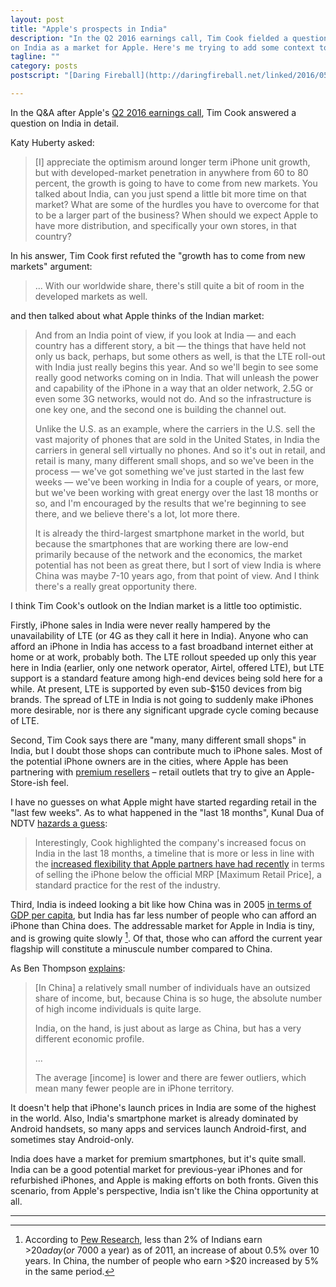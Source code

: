 ```yaml
---
layout: post
title: "Apple's prospects in India"
description: "In the Q2 2016 earnings call, Tim Cook fielded a question
on India as a market for Apple. Here's me trying to add some context to his answer."
tagline: ""
category: posts
postscript: "[Daring Fireball](http://daringfireball.net/linked/2016/05/03/chander-iphone-india) and [BGR](http://bgr.com/2016/05/04/iphone-sales-india-challenges-china/) / [Yahoo Tech](https://www.yahoo.com/tech/apple-next-big-iphone-growth-plan-faces-big-003032440.html) quoted from this post."

---
```


In the Q&A after Apple's [Q2 2016 earnings call][imore], Tim Cook
answered a question on India in detail.

[imore]: http://www.imore.com/apple-q2-2016-transcript

Katy Huberty asked:

> [I] appreciate the optimism around longer term iPhone unit growth, but
> with developed-market penetration in anywhere from 60 to 80 percent,
> the growth is going to have to come from new markets. You talked about
> India, can you just spend a little bit more time on that market? What
> are some of the hurdles you have to overcome for that to be a larger
> part of the business? When should we expect Apple to have more
> distribution, and specifically your own stores, in that country?

In his answer, Tim Cook first refuted the "growth has to come from
new markets" argument:

> ... With our worldwide share, there's still quite a bit of room in the
> developed markets as well.

and then talked about what Apple thinks of the Indian market:

> And from an India point of view, if you look at India — and each
> country has a different story, a bit — the things that have held not
> only us back, perhaps, but some others as well, is that the LTE
> roll-out with India just really begins this year. And so we'll begin
> to see some really good networks coming on in India. That will unleash
> the power and capability of the iPhone in a way that an older network,
> 2.5G or even some 3G networks, would not do. And so the infrastructure
> is one key one, and the second one is building the channel out.
>
> Unlike the U.S. as an example, where the carriers in the U.S. sell the
> vast majority of phones that are sold in the United States, in India
> the carriers in general sell virtually no phones. And so it's out in
> retail, and retail is many, many different small shops, and so we've
> been in the process — we've got something we've just started in the
> last few weeks — we've been working in India for a couple of years, or
> more, but we've been working with great energy over the last 18 months
> or so, and I'm encouraged by the results that we're beginning to see
> there, and we believe there's a lot, lot more there.
>
> It is already the third-largest smartphone market in the world, but
> because the smartphones that are working there are low-end primarily
> because of the network and the economics, the market potential has not
> been as great there, but I sort of view India is where China was maybe
> 7-10 years ago, from that point of view. And I think there's a really
> great opportunity there.

I think Tim Cook's outlook on the Indian market is a little too
optimistic.

Firstly, iPhone sales in India were never really hampered by the
unavailability of LTE (or 4G as they call it here in India). Anyone who
can afford an iPhone in India has access to a fast broadband internet
either at home or at work, probably both. The LTE rollout speeded up
only this year here in India (earlier, only one network operator,
Airtel, offered LTE), but LTE support is a standard feature among
high-end devices being sold here for a while. At present, LTE is supported
by even sub-$150 devices from big brands. The spread of LTE in India is
not going to suddenly make iPhones more desirable, nor is there any
significant upgrade cycle coming because of LTE.

Second, Tim Cook says there are "many, many different small shops" in
India, but I doubt those shops can contribute much to iPhone sales. Most
of the potential iPhone owners are in the cities, where Apple has been
partnering with [premium resellers](http://www.apple.com/in/buy/apr/)
&ndash; retail outlets that try to give an Apple-Store-ish feel.

I have no guesses on what Apple might have started regarding retail in
the "last few weeks". As to what happened in the "last 18 months", Kunal
Dua of NDTV [hazards a guess][ndtv]:

> Interestingly, Cook highlighted the company's increased focus on India
> in the last 18 months, a timeline that is more or less in line with
> the [increased flexibility that Apple partners have had
> recently](http://gadgets.ndtv.com/mobiles/opinion/iphone-ses-rs-39000-price-tag-relax-the-mrp-doesnt-mean-what-it-used-to-818204)
> in terms of selling the iPhone below the official MRP [Maximum Retail
> Price], a standard practice for the rest of the industry.

Third, India is indeed looking a bit like how China was in 2005 [in terms of
GDP per
capita](https://www.google.co.in/publicdata/explore?ds=d5bncppjof8f9_&met_y=ny_gdp_pcap_cd&idim=country:CHN:IND),
but India has far less number of people who can afford an iPhone than
China does. The addressable market for Apple in India is tiny, and is
growing quite slowly [^pew]. Of that, those who can afford the current
year flagship will constitute a minuscule number compared to China.

As Ben Thompson [explains][stratechery]:

> [In China] a relatively small number of individuals have an outsized
> share of income, but, because China is so huge, the absolute number of
> high income individuals is quite large.
>
> India, on the hand, is just about as large as China, but has a very
> different economic profile.
> 
> ...
> 
> The average [income] is lower and there are fewer outliers, which mean
> many fewer people are in iPhone territory.

It doesn't help that iPhone's launch prices in India are some of the
highest in the world. Also, India's smartphone market is already
dominated by Android handsets, so many apps and services launch
Android-first, and sometimes stay Android-only.

India does have a market for premium smartphones, but it's quite small.
India can be a good potential market for previous-year iPhones and for
refurbished iPhones, and Apple is making efforts on both fronts. Given this
scenario, from Apple's perspective, India isn't like the China
opportunity at all.

[ndtv]: http://gadgets.ndtv.com/mobiles/news/india-where-china-was-seven-to-ten-years-ago-says-apples-tim-cook-830558
[pew]: http://www.pewglobal.org/2015/07/08/despite-povertys-plunge-middle-class-status-remains-out-of-reach-for-many/
[stratechery]: https://stratechery.com/2014/iphone-india-versus-china-week-daily-updates/
---

[^pew]: According to [Pew Research][pew], less than 2% of Indians earn >$20 a day (or ~$7000 a year) as of 2011, an increase of about 0.5% over 10 years. In China, the number of people who earn >$20 increased by 5% in the same period.
[^counterpoint]: According to [Counterpoint Research](http://www.counterpointresearch.com/indiahandsetmarket2015)


